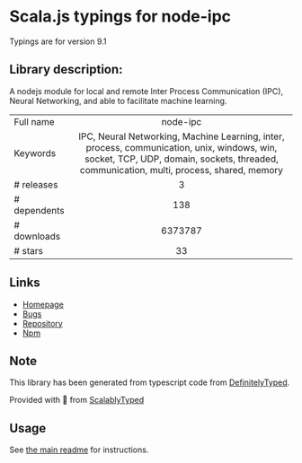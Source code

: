
# Scala.js typings for node-ipc

Typings are for version 9.1

## Library description:
A nodejs module for local and remote Inter Process Communication (IPC), Neural Networking, and able to facilitate machine learning.

|                    |                 |
| ------------------ | :-------------: |
| Full name          | node-ipc |
| Keywords           | IPC, Neural Networking, Machine Learning, inter, process, communication, unix, windows, win, socket, TCP, UDP, domain, sockets, threaded, communication, multi, process, shared, memory |
| # releases         | 3 |
| # dependents       | 138 |
| # downloads        | 6373787 |
| # stars            | 33 |

## Links
- [Homepage](http://riaevangelist.github.io/node-ipc/)
- [Bugs](https://github.com/RIAEvangelist/node-ipc/issues)
- [Repository](https://github.com/RIAEvangelist/node-ipc)
- [Npm](https://www.npmjs.com/package/node-ipc)
    


## Note
This library has been generated from typescript code from [DefinitelyTyped](https://definitelytyped.org).

Provided with :purple_heart: from [ScalablyTyped](https://github.com/oyvindberg/ScalablyTyped)

## Usage
See [the main readme](../../readme.md) for instructions.



